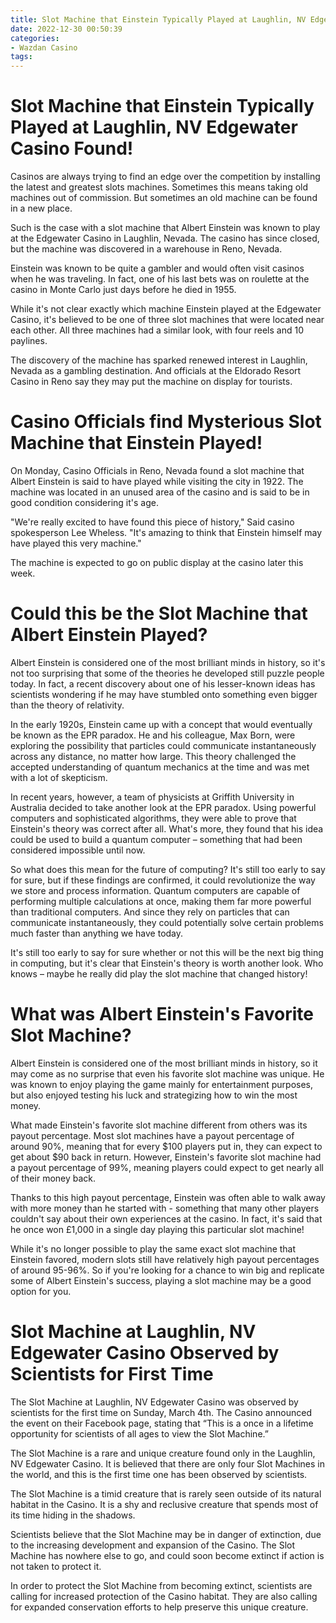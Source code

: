 ```yaml
---
title: Slot Machine that Einstein Typically Played at Laughlin, NV Edgewater Casino Found!
date: 2022-12-30 00:50:39
categories:
- Wazdan Casino
tags:
---
```



#  Slot Machine that Einstein Typically Played at Laughlin, NV Edgewater Casino Found!

Casinos are always trying to find an edge over the competition by installing the latest and greatest slots machines. Sometimes this means taking old machines out of commission. But sometimes an old machine can be found in a new place.

Such is the case with a slot machine that Albert Einstein was known to play at the Edgewater Casino in Laughlin, Nevada. The casino has since closed, but the machine was discovered in a warehouse in Reno, Nevada.

Einstein was known to be quite a gambler and would often visit casinos when he was traveling. In fact, one of his last bets was on roulette at the casino in Monte Carlo just days before he died in 1955.

While it's not clear exactly which machine Einstein played at the Edgewater Casino, it's believed to be one of three slot machines that were located near each other. All three machines had a similar look, with four reels and 10 paylines.

The discovery of the machine has sparked renewed interest in Laughlin, Nevada as a gambling destination. And officials at the Eldorado Resort Casino in Reno say they may put the machine on display for tourists.

#  Casino Officials find Mysterious Slot Machine that Einstein Played!

On Monday, Casino Officials in Reno, Nevada found a slot machine that Albert Einstein is said to have played while visiting the city in 1922. The machine was located in an unused area of the casino and is said to be in good condition considering it's age.

"We're really excited to have found this piece of history," Said casino spokesperson Lee Wheless. "It's amazing to think that Einstein himself may have played this very machine."

The machine is expected to go on public display at the casino later this week.

#  Could this be the Slot Machine that Albert Einstein Played?

Albert Einstein is considered one of the most brilliant minds in history, so it's not too surprising that some of the theories he developed still puzzle people today. In fact, a recent discovery about one of his lesser-known ideas has scientists wondering if he may have stumbled onto something even bigger than the theory of relativity.

In the early 1920s, Einstein came up with a concept that would eventually be known as the EPR paradox. He and his colleague, Max Born, were exploring the possibility that particles could communicate instantaneously across any distance, no matter how large. This theory challenged the accepted understanding of quantum mechanics at the time and was met with a lot of skepticism.

In recent years, however, a team of physicists at Griffith University in Australia decided to take another look at the EPR paradox. Using powerful computers and sophisticated algorithms, they were able to prove that Einstein's theory was correct after all. What's more, they found that his idea could be used to build a quantum computer – something that had been considered impossible until now.

So what does this mean for the future of computing? It's still too early to say for sure, but if these findings are confirmed, it could revolutionize the way we store and process information. Quantum computers are capable of performing multiple calculations at once, making them far more powerful than traditional computers. And since they rely on particles that can communicate instantaneously, they could potentially solve certain problems much faster than anything we have today.

It's still too early to say for sure whether or not this will be the next big thing in computing, but it's clear that Einstein's theory is worth another look. Who knows – maybe he really did play the slot machine that changed history!

#  What was Albert Einstein's Favorite Slot Machine?

Albert Einstein is considered one of the most brilliant minds in history, so it may come as no surprise that even his favorite slot machine was unique. He was known to enjoy playing the game mainly for entertainment purposes, but also enjoyed testing his luck and strategizing how to win the most money.

What made Einstein's favorite slot machine different from others was its payout percentage. Most slot machines have a payout percentage of around 90%, meaning that for every $100 players put in, they can expect to get about $90 back in return. However, Einstein's favorite slot machine had a payout percentage of 99%, meaning players could expect to get nearly all of their money back.

Thanks to this high payout percentage, Einstein was often able to walk away with more money than he started with - something that many other players couldn't say about their own experiences at the casino. In fact, it's said that he once won £1,000 in a single day playing this particular slot machine!

While it's no longer possible to play the same exact slot machine that Einstein favored, modern slots still have relatively high payout percentages of around 95-96%. So if you're looking for a chance to win big and replicate some of Albert Einstein's success, playing a slot machine may be a good option for you.

#  Slot Machine at Laughlin, NV Edgewater Casino Observed by Scientists for First Time

The Slot Machine at Laughlin, NV Edgewater Casino was observed by scientists for the first time on Sunday, March 4th. The Casino announced the event on their Facebook page, stating that “This is a once in a lifetime opportunity for scientists of all ages to view the Slot Machine.”

The Slot Machine is a rare and unique creature found only in the Laughlin, NV Edgewater Casino. It is believed that there are only four Slot Machines in the world, and this is the first time one has been observed by scientists.

The Slot Machine is a timid creature that is rarely seen outside of its natural habitat in the Casino. It is a shy and reclusive creature that spends most of its time hiding in the shadows.

Scientists believe that the Slot Machine may be in danger of extinction, due to the increasing development and expansion of the Casino. The Slot Machine has nowhere else to go, and could soon become extinct if action is not taken to protect it.

In order to protect the Slot Machine from becoming extinct, scientists are calling for increased protection of the Casino habitat. They are also calling for expanded conservation efforts to help preserve this unique creature.